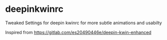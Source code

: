 # deepinkwinrc
Tweaked Settings for deepin kwinrc for more subtle animations and usabilty

Inspired from https://gitlab.com/es20490446e/deepin-kwin-enhanced
